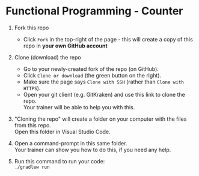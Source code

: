 # Functional Programming - Counter

1. Fork this repo
    * Click `Fork` in the top-right of the page - this will create a copy of this repo in **your own GitHub account**

2. Clone (download) the repo
    * Go to your newly-created fork of the repo (on GitHub).
    * Click `Clone or download` (the green button on the right).
    * Make sure the page says `Clone with SSH` (rather than `Clone with HTTPS`).
    * Open your git client (e.g. GitKraken) and use this link to clone the repo.  
    Your trainer will be able to help you with this.

3. "Cloning the repo" will create a folder on your computer with the files from this repo.  
Open this folder in Visual Studio Code.

4. Open a command-prompt in this same folder.  
Your trainer can show you how to do this, if you need any help.

5. Run this command to run your code:  
`./gradlew run`
